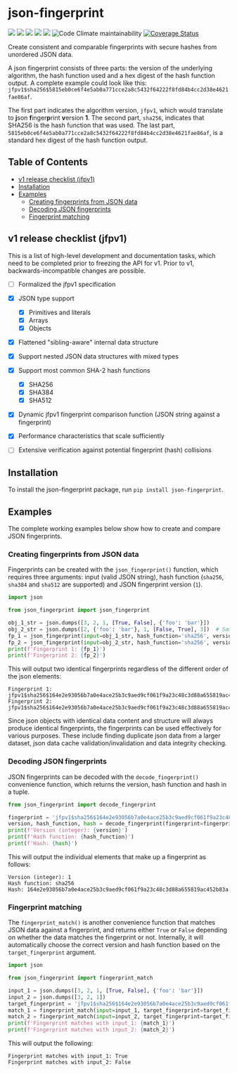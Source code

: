 # json-fingerprint

![](https://img.shields.io/github/license/cobaltine/json-fingerprint) ![](https://img.shields.io/pypi/pyversions/json-fingerprint) ![](https://img.shields.io/github/workflow/status/cobaltine/json-fingerprint/Test%20runner/main) ![](https://img.shields.io/github/workflow/status/cobaltine/json-fingerprint/Release%20Python%20package/main?label=pypi%20release) [![](https://img.shields.io/pypi/v/json-fingerprint)](https://pypi.org/project/json-fingerprint/) ![Code Climate maintainability](https://img.shields.io/codeclimate/maintainability/cobaltine/json-fingerprint) [![Coverage Status](https://coveralls.io/repos/github/cobaltine/json-fingerprint/badge.svg?branch=main)](https://coveralls.io/github/cobaltine/json-fingerprint?branch=main)


Create consistent and comparable fingerprints with secure hashes from unordered JSON data.

A json fingerprint consists of three parts: the version of the underlying algorithm, the hash function used and a hex digest of the hash function output. A complete example could look like this: `jfpv1$sha256$5815eb0ce6f4e5ab0a771cce2a8c5432f64222f8fd84b4cc2d38e4621fae86af`.

The first part indicates the algorithm version, `jfpv1`, which would translate to **j**son **f**inger**p**rint **v**ersion **1**. The second part, `sha256`, indicates that SHA256 is the hash function that was used. The last part, `5815eb0ce6f4e5ab0a771cce2a8c5432f64222f8fd84b4cc2d38e4621fae86af`, is a standard hex digest of the hash function output.


<!-- TOC titleSize:2 tabSpaces:2 depthFrom:2 depthTo:6 withLinks:1 updateOnSave:1 orderedList:0 skip:0 title:1 charForUnorderedList:* -->
## Table of Contents
* [v1 release checklist (jfpv1)](#v1-release-checklist-jfpv1)
* [Installation](#installation)
* [Examples](#examples)
  * [Creating fingerprints from JSON data](#creating-fingerprints-from-json-data)
  * [Decoding JSON fingerprints](#decoding-json-fingerprints)
  * [Fingerprint matching](#fingerprint-matching)
<!-- /TOC -->


## v1 release checklist (jfpv1)

This is a list of high-level development and documentation tasks, which need to be completed prior to freezing the API for v1. Prior to v1, backwards-incompatible changes are possible.

- [ ] Formalized the jfpv1 specification
- [x] JSON type support
  - [x] Primitives and literals
  - [x] Arrays
  - [x] Objects
- [x] Flattened "sibling-aware" internal data structure
- [x] Support nested JSON data structures with mixed types
- [x] Support most common SHA-2 hash functions
  - [x] SHA256
  - [x] SHA384
  - [x] SHA512
- [x] Dynamic jfpv1 fingerprint comparison function (JSON string against a fingerprint)
- [x] Performance characteristics that scale sufficiently
- [ ] Extensive verification against potential fingerprint (hash) collisions


## Installation

To install the json-fingerprint package, run `pip install json-fingerprint`.


## Examples

The complete working examples below show how to create and compare JSON fingerprints.


### Creating fingerprints from JSON data

Fingerprints can be created with the `json_fingerprint()` function, which requires three arguments: input (valid JSON string), hash function (`sha256`, `sha384` and `sha512` are supported) and JSON fingerprint version (`1`).

```python
import json

from json_fingerprint import json_fingerprint

obj_1_str = json.dumps([3, 2, 1, [True, False], {'foo': 'bar'}])
obj_2_str = json.dumps([2, {'foo': 'bar'}, 1, [False, True], 3])  # Same data in different order
fp_1 = json_fingerprint(input=obj_1_str, hash_function='sha256', version=1)
fp_2 = json_fingerprint(input=obj_2_str, hash_function='sha256', version=1)
print(f'Fingerprint 1: {fp_1}')
print(f'Fingerprint 2: {fp_2}')
```
This will output two identical fingerprints regardless of the different order of the json elements:

```
Fingerprint 1: jfpv1$sha256$164e2e93056b7a0e4ace25b3c9aed9cf061f9a23c48c3d88a655819ac452b83a
Fingerprint 2: jfpv1$sha256$164e2e93056b7a0e4ace25b3c9aed9cf061f9a23c48c3d88a655819ac452b83a
```

Since json objects with identical data content and structure will always produce identical fingerprints, the fingerprints can be used effectively for various purposes. These include finding duplicate json data from a larger dataset, json data cache validation/invalidation and data integrity checking.


### Decoding JSON fingerprints

JSON fingerprints can be decoded with the `decode_fingerprint()` convenience function, which returns the version, hash function and hash in a tuple.

```python
from json_fingerprint import decode_fingerprint

fingerprint = 'jfpv1$sha256$164e2e93056b7a0e4ace25b3c9aed9cf061f9a23c48c3d88a655819ac452b83a'
version, hash_function, hash = decode_fingerprint(fingerprint=fingerprint)
print(f'Version (integer): {version}')
print(f'Hash function: {hash_function}')
print(f'Hash: {hash}')
```
This will output the individual elements that make up a fingerprint as follows:

```
Version (integer): 1
Hash function: sha256
Hash: 164e2e93056b7a0e4ace25b3c9aed9cf061f9a23c48c3d88a655819ac452b83a
```


### Fingerprint matching

The `fingerprint_match()` is another convenience function that matches JSON data against a fingerprint, and returns either `True` or `False` depending on whether the data matches the fingerprint or not. Internally, it will automatically choose the correct version and hash function based on the `target_fingerprint` argument.

```python
import json

from json_fingerprint import fingerprint_match

input_1 = json.dumps([3, 2, 1, [True, False], {'foo': 'bar'}])
input_2 = json.dumps([3, 2, 1])
target_fingerprint = 'jfpv1$sha256$164e2e93056b7a0e4ace25b3c9aed9cf061f9a23c48c3d88a655819ac452b83a'
match_1 = fingerprint_match(input=input_1, target_fingerprint=target_fingerprint)
match_2 = fingerprint_match(input=input_2, target_fingerprint=target_fingerprint)
print(f'Fingerprint matches with input_1: {match_1}')
print(f'Fingerprint matches with input_2: {match_2}')
```
This will output the following:
```
Fingerprint matches with input_1: True
Fingerprint matches with input_2: False
```
